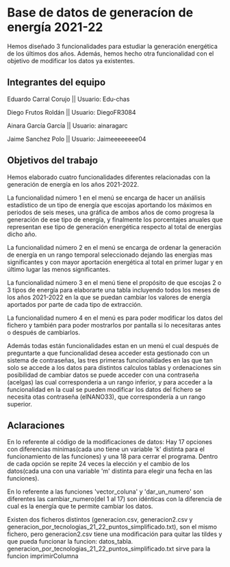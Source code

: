 # Base de datos de generacíon de energía 2021-22

Hemos diseñado 3 funcionalidades para estudiar la generación energética de los últimos dos años. Además, hemos hecho otra funcionalidad con el objetivo de modificar los datos ya existentes.


## Integrantes del equipo

Eduardo Carral Corujo || 
Usuario: Edu-chas

Diego Frutos Roldán ||
Usuario: DiegoFR3084

Ainara García García ||
Usuario: ainaragarc

Jaime Sanchez Polo ||
Usuario: Jaimeeeeeeee04


## Objetivos del trabajo
Hemos elaborado cuatro funcionalidades diferentes relacionadas con la generación de energía en los años 2021-2022. 

La funcionalidad número 1 en el menú se encarga de hacer un análisis estadístico de un tipo de energía que escojas aportando los máximos en periodos de seis meses, una gráfica de ambos años de como progresa la generación de ese tipo de energía, y finalmente los porcentajes anuales que representan ese tipo de generación energética respecto al total de energías dicho año.

La funcionalidad número 2 en el menú se encarga de ordenar la generación de energía en un rango temporal seleccionado dejando las energías mas significantes y con mayor aportación energética al total en primer lugar y en último lugar las menos significantes.

La funcionalidad número 3 en el menú tiene el propósito de que escojas 2 o 3 tipos de energía para elaborarte una tabla incluyendo todos los meses de los años 2021-2022 en la que se puedan cambiar los valores de energía aportados por parte de cada tipo de extracción.

La funcionalidad numero 4 en el menú es para poder modificar los datos del fichero y también para poder mostrarlos por pantalla si lo necesitaras antes o después de cambiarlos.

Además todas están funcionalidades estan en un menú el cual después de preguntarte a que funcionalidad desea acceder esta gestionado con un sistema de contraseñas, las tres primeras funcionalidades en las que tan solo se accede a los datos para distintos calculos tablas y ordenaciones sin posibilidad de cambiar datos se puede acceder con una contraseña (acelgas) las cual corresponderia a un rango inferior, y para acceder a la funcionalidad en la cual se pueden modificar los datos del fichero se necesita otas contraseña (elNANO33), que correspondería a un rango superior.



## Aclaraciones

En lo referente al código de la modificaciones de datos: 
Hay 17 opciones con diferencias mínimas(cada uno tiene un variable 'k' distinta para el funcionamiento de las funciones)  y una 18 para cerrar el programa. Dentro de cada opción se repite 24 veces la elección y el cambio de los datos(cada una con una variable 'm' distinta para elegir una fecha en las funciones).

En lo referente a las funciones 'vector_coluna'  y  'dar_un_numero' son diferentes las cambiar_numero(del 1 al 17) son idénticas con la diferencia de cual es la energía que te permite cambiar los datos.

Existen dos ficheros distintos (generacion.csv, generacion2.csv y generacion_por_tecnologias_21_22_puntos_simplificado.txt), son el mismo fichero, pero generacion2.csv tiene una modificación para quitar las tildes y que pueda funcionar la funcion: datos_tabla. generacion_por_tecnologias_21_22_puntos_simplificado.txt sirve para la funcion imprimirColumna
